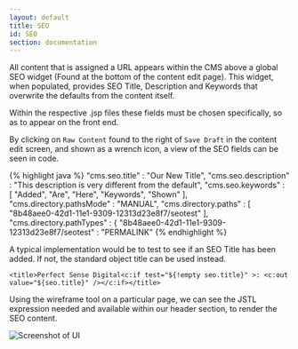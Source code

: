 ```yaml
---
layout: default
title: SEO
id: SEO
section: documentation
---
```


<div markdown="1" class="span12">


All content that is assigned a URL appears within the CMS above a global SEO widget (Found at the bottom of the content edit page). This widget, when populated, provides SEO Title, Description and Keywords that overwrite the defaults from the content itself.

Within the respective .jsp files these fields must be chosen specifically, so as to appear on the front end.

By clicking on `Raw Content` found to the right of `Save Draft` in the content edit screen, and shown as a wrench icon, a view of the SEO fields can be seen in code.

<div class="highlight">{% highlight java %}
    "cms.seo.title" : "Our New Title",
      "cms.seo.description" : "This description is very different from the default",
      "cms.seo.keywords" : [ "Added", "Are", "Here", "Keywords", "Shown" ],
      "cms.directory.pathsMode" : "MANUAL",
      "cms.directory.paths" : [ "8b48aee0-42d1-11e1-9309-12313d23e8f7/seotest" ],
      "cms.directory.pathTypes" : {
        "8b48aee0-42d1-11e1-9309-12313d23e8f7/seotest" : "PERMALINK"
{% endhighlight %}</div>

A typical implementation would be to test to see if an SEO Title has been added. If not, the standard object title can be used instead.

	<title>Perfect Sense Digital<c:if test="${!empty seo.title}" >: <c:out value="${seo.title}" /></c:if></title>
	
Using the wireframe tool on a particular page, we can see the JSTL expression needed and available within our header section, to render the SEO content.

![Screenshot of UI](http://docs.brightspot.s3.amazonaws.com/seo_wireframe.png)